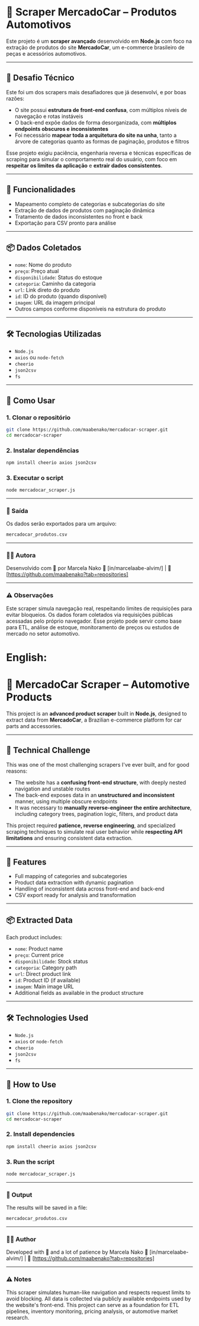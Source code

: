 # 🚗 Scraper MercadoCar – Produtos Automotivos

Este projeto é um **scraper avançado** desenvolvido em **Node.js** com foco na extração de produtos do site **MercadoCar**, um e-commerce brasileiro de peças e acessórios automotivos.

---

## 😤 Desafio Técnico

Este foi um dos scrapers mais desafiadores que já desenvolvi, e por boas razões:

- O site possui **estrutura de front-end confusa**, com múltiplos níveis de navegação e rotas instáveis
- O back-end expõe dados de forma desorganizada, com **múltiplos endpoints obscuros e inconsistentes**
- Foi necessário **mapear toda a arquitetura do site na unha**, tanto a árvore de categorias quanto as formas de paginação, produtos e filtros

Esse projeto exigiu paciência, engenharia reversa e técnicas específicas de scraping para simular o comportamento real do usuário, com foco em **respeitar os limites da aplicação** e **extrair dados consistentes**.

---

## 🚀 Funcionalidades

- Mapeamento completo de categorias e subcategorias do site
- Extração de dados de produtos com paginação dinâmica
- Tratamento de dados inconsistentes no front e back
- Exportação para CSV pronto para análise

---

## 📦 Dados Coletados

- `nome`: Nome do produto  
- `preço`: Preço atual  
- `disponibilidade`: Status do estoque  
- `categoria`: Caminho da categoria  
- `url`: Link direto do produto  
- `id`: ID do produto (quando disponível)  
- `imagem`: URL da imagem principal  
- Outros campos conforme disponíveis na estrutura do produto

---

## 🛠️ Tecnologias Utilizadas

- `Node.js`
- `axios` ou `node-fetch`
- `cheerio`
- `json2csv`
- `fs`

---

## 🧪 Como Usar

### 1. Clonar o repositório
```bash
git clone https://github.com/maabenako/mercadocar-scraper.git
cd mercadocar-scraper
```
### 2. Instalar dependências
```bash
npm install cheerio axios json2csv
```
### 3. Executar o script
```bash
node mercadocar_scraper.js
```
---

### 📁 Saída
Os dados serão exportados para um arquivo:

```bash
mercadocar_produtos.csv
```

---

### 👩‍💻 Autora
Desenvolvido com 💙 por Marcela Nako
🔗 [in/marcelaabe-alvim/] | 💼 [https://github.com/maabenako?tab=repositories]

---

### ⚠️ Observações

Este scraper simula navegação real, respeitando limites de requisições para evitar bloqueios.
Os dados foram coletados via requisições públicas acessadas pelo próprio navegador.
Esse projeto pode servir como base para ETL, análise de estoque, monitoramento de preços ou estudos de mercado no setor automotivo.

# English:

# 🚗 MercadoCar Scraper – Automotive Products

This project is an **advanced product scraper** built in **Node.js**, designed to extract data from **MercadoCar**, a Brazilian e-commerce platform for car parts and accessories.

---

## 😤 Technical Challenge

This was one of the most challenging scrapers I've ever built, and for good reasons:

- The website has a **confusing front-end structure**, with deeply nested navigation and unstable routes  
- The back-end exposes data in an **unstructured and inconsistent** manner, using multiple obscure endpoints  
- It was necessary to **manually reverse-engineer the entire architecture**, including category trees, pagination logic, filters, and product data

This project required **patience, reverse engineering**, and specialized scraping techniques to simulate real user behavior while **respecting API limitations** and ensuring consistent data extraction.

---

## 🚀 Features

- Full mapping of categories and subcategories  
- Product data extraction with dynamic pagination  
- Handling of inconsistent data across front-end and back-end  
- CSV export ready for analysis and transformation

---

## 📦 Extracted Data

Each product includes:

- `nome`: Product name  
- `preço`: Current price  
- `disponibilidade`: Stock status  
- `categoria`: Category path  
- `url`: Direct product link  
- `id`: Product ID (if available)  
- `imagem`: Main image URL  
- Additional fields as available in the product structure

---

## 🛠️ Technologies Used

- `Node.js`  
- `axios` or `node-fetch`  
- `cheerio`  
- `json2csv`  
- `fs`

---

## 🧪 How to Use

### 1. Clone the repository
```bash
git clone https://github.com/maabenako/mercadocar-scraper.git
cd mercadocar-scraper
```
### 2. Install dependencies
```bash
npm install cheerio axios json2csv
```
### 3. Run the script
```bash
node mercadocar_scraper.js
```
---

### 📁 Output
The results will be saved in a file:

```bash
mercadocar_produtos.csv
```
---
### 👩‍💻 Author
Developed with 💙 and a lot of patience by Marcela Nako
🔗 [in/marcelaabe-alvim/] | 
💼 [https://github.com/maabenako?tab=repositories]

---
### ⚠️ Notes
This scraper simulates human-like navigation and respects request limits to avoid blocking.
All data is collected via publicly available endpoints used by the website's front-end.
This project can serve as a foundation for ETL pipelines, inventory monitoring, pricing analysis, or automotive market research.



